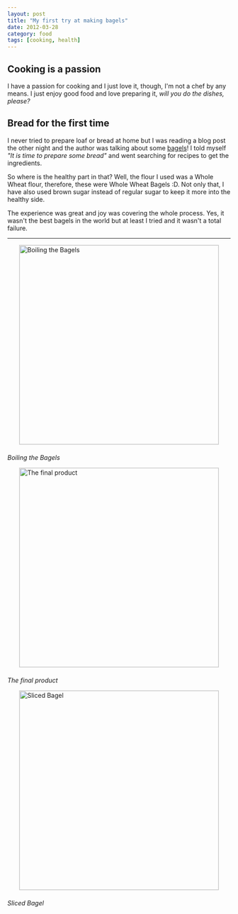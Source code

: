 ```yaml
---
layout: post
title: "My first try at making bagels"
date: 2012-03-28
category: food
tags: [cooking, health]
---
```


## Cooking is a passion
I have a passion for cooking and I just love it, though, I'm not a chef by any means. I just enjoy good food and love preparing it, *will you do the dishes, please?*

## Bread for the first time
I never tried to prepare loaf or bread at home but I was reading a blog post the other night and the author was talking about some [bagels](http://en.wikipedia.org/wiki/Bagel)! I told myself *"It is time to prepare some bread"* and went searching for recipes to get the ingredients.

So where is the healthy part in that? Well, the flour I used was a Whole Wheat flour, therefore, these were Whole Wheat Bagels :D. Not only that, I have also used brown sugar instead of regular sugar to keep it more into the healthy side.

The experience was great and joy was covering the whole process. Yes, it wasn't the best bagels in the world but at least I tried and it wasn't a total failure.

---

<a href="{{ site.url }}/assets/IMG_2989.JPG"><img  style="display: block;margin: 0 auto;margin-bottom:20px;border:1px solid #e8e8e8;" src="{{ site.url }}/assets/IMG_2989.JPG" alt="Boiling the Bagels" width="450px" /></a>
*Boiling the Bagels*

<a href="{{ site.url }}/assets/IMG_3001.JPG"><img  style="display: block;margin: 0 auto;margin-bottom:20px;border:1px solid #e8e8e8;" src="{{ site.url }}/assets/IMG_3001.JPG" alt="The final product" width="450px" /></a>
*The final product*

<a href="{{{ site.url }}/assets/IMG_3005.JPG"><img  style="display: block;margin: 0 auto;margin-bottom:20px;border:1px solid #e8e8e8;" src="{{ site.url }}/assets/IMG_3005.JPG" alt="Sliced Bagel" width="450px" /></a>
*Sliced Bagel*